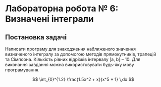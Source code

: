 # Лабораторна робота № 6: Визначені інтеграли

## Постановка задачі

Написати програму для знаходження наближеного значення визначеного інтегралу за допомогою методів прямокутників, трапецій та Сімпсона. Кількість рівних відрізків інтервалу [a, b] – 10.
Для виконання завдання можна використовувати будь-яку мову програмування.

$$
\int_{0}^{1.2} \frac{1.5x^2 + x}{x^5 + 1} \,dx
$$

